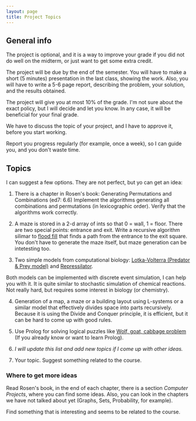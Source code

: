 ```yaml
---
layout: page
title: Project Topics
---
```


## General info

The project is optional, and it is a way to improve your grade if you did not do well on the midterm,
or just want to get some extra credit.

The project will be due by the end of the semester. 
You will have to make a short (5 minutes) presentation in the last class, showing the work. 
Also, you will have to write a 5-6 page report, describing the problem, 
your solution, and the results obtained.

The project will give you at most 10% of the grade.
I'm not sure about the exact policy, but I will decide and let you know.
In any case, it will be beneficial for your final grade.

We have to discuss the topic of your project, and I have to approve it, before you start working.

Report you progress regularly (for example, once a week), so I can guide you, and you don't waste time.

## Topics

I can suggest a few options. They are not perfect, but yo can get an idea:

1. There is a chapter in Rosen's book: Generating Permutations and Combinations (ed7: 6.6)
Implement the algorithms generating all combinations and permutations (in lexicographic order).
Verify that the algorithms work correctly.

2. A maze is stored in a 2-d array of ints so that 0 = wall, 1 = floor. 
There are two special points: entrance and exit.
Write a recursive algorithm silimar to [flood fill](https://en.wikipedia.org/wiki/Flood_fill) 
that finds a path from the entrance to the exit square.
You don't have to generate the maze itself, but maze generation can be intetesting too.

3. Two simple models from computational biology:
[Lotka-Volterra (Predator & Prey model)](https://en.wikipedia.org/wiki/Lotka%E2%80%93Volterra_equation)
and [Repressilator](https://en.wikipedia.org/wiki/Repressilator).

  Both models can be implemented with discrete event simulation, I can help you with it. 
  It is quite similar to stochastic simulation of chemical reactions.
  Not really hard, but requires some interest in biology (or chemistry).

4. Generation of a map, a maze or a building layout using L-systems or a similar model 
that effectively divides space into parts recursively.
Because it is using the Divide and Conquer principle, it is efficient, 
but it can be hard to come up with good rules.

5. Use Prolog for solving logical puzzles like 
[Wolf, goat, cabbage problem](http://jeux.lulu.pagesperso-orange.fr/html/anglais/loupChe/loupChe1.htm)
(If you already know or want to learn Prolog).

6. *I will update this list and add new topics if I come up with other ideas.*

7. Your topic. Suggest something related to the course. 

### Where to get more ideas

Read Rosen's book, in the end of each chapter, there is a section 
*Computer Projects*, where you can find some ideas.
Also, you can look in the chapters we have not talked about yet (Graphs, Sets, Probability, for example).

Find something that is interesting and seems to be related to the course.

